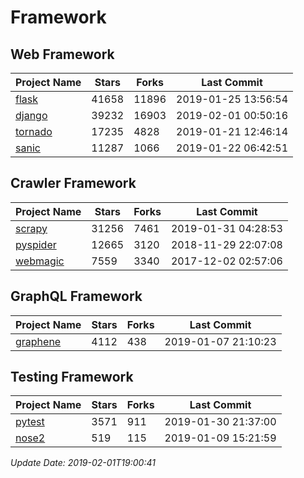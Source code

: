 # Framework

## Web Framework

| Project Name | Stars | Forks | Last Commit |
| ------------ | ----- | ----- | ----------- |
| [flask](https://github.com/pallets/flask) | 41658 | 11896 | 2019-01-25 13:56:54 |
| [django](https://github.com/django/django) | 39232 | 16903 | 2019-02-01 00:50:16 |
| [tornado](https://github.com/tornadoweb/tornado) | 17235 | 4828 | 2019-01-21 12:46:14 |
| [sanic](https://github.com/huge-success/sanic) | 11287 | 1066 | 2019-01-22 06:42:51 |

## Crawler Framework

| Project Name | Stars | Forks | Last Commit |
| ------------ | ----- | ----- | ----------- |
| [scrapy](https://github.com/scrapy/scrapy) | 31256 | 7461 | 2019-01-31 04:28:53 |
| [pyspider](https://github.com/binux/pyspider) | 12665 | 3120 | 2018-11-29 22:07:08 |
| [webmagic](https://github.com/code4craft/webmagic) | 7559 | 3340 | 2017-12-02 02:57:06 |

## GraphQL Framework

| Project Name | Stars | Forks | Last Commit |
| ------------ | ----- | ----- | ----------- |
| [graphene](https://github.com/graphql-python/graphene) | 4112 | 438 | 2019-01-07 21:10:23 |

## Testing Framework

| Project Name | Stars | Forks | Last Commit |
| ------------ | ----- | ----- | ----------- |
| [pytest](https://github.com/pytest-dev/pytest) | 3571 | 911 | 2019-01-30 21:37:00 |
| [nose2](https://github.com/nose-devs/nose2) | 519 | 115 | 2019-01-09 15:21:59 |

*Update Date: 2019-02-01T19:00:41*
